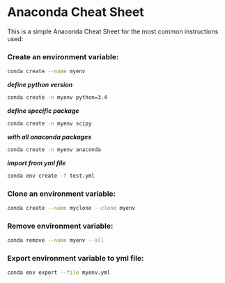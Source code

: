 # Anaconda Cheat Sheet

This is a simple Anaconda Cheat Sheet for the most common instructions used:

### Create an environment variable:

```bash
conda create --name myenv
```

***define python version***
```bash
conda create -n myenv python=3.4
```

***define specific package***
```bash
conda create -n myenv scipy
```

***with all anaconda packages***
```bash
conda create -n myenv anaconda
```

***import from yml file***
```bash
conda env create -f test.yml
```

### Clone an environment variable:

```bash
conda create --name myclone --clone myenv
```

### Remove environment variable:

```bash
conda remove --name myenv --all
```

### Export environment variable to yml file:

```bash
conda env export --file myenv.yml
```
